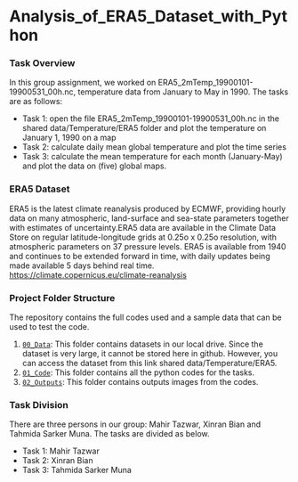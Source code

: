 # Analysis_of_ERA5_Dataset_with_Python

### Task Overview
In this group assignment, we worked on ERA5_2mTemp_19900101-19900531_00h.nc, temperature data from January to May in 1990. The tasks are as follows:

* Task 1: open the file ERA5_2mTemp_19900101-19900531_00h.nc in the shared data/Temperature/ERA5 folder and plot the temperature on January 1, 1990 on a map
* Task 2: calculate daily mean global temperature and plot the time series
* Task 3: calculate the mean temperature for each month (January-May) and plot the data on (five) global maps.

### ERA5 Dataset
ERA5 is the latest climate reanalysis produced by ECMWF, providing hourly data on many atmospheric, land-surface and sea-state parameters together with estimates of uncertainty.ERA5 data are available in the Climate Data Store on regular latitude-longitude grids at 0.25o x 0.25o resolution, with atmospheric parameters on 37 pressure levels. ERA5 is available from 1940 and continues to be extended forward in time, with daily updates being made available 5 days behind real time. https://climate.copernicus.eu/climate-reanalysis 

### Project Folder Structure
The repository contains the full codes used and a sample data that can be used to test the code.

1) [`00_Data`](./media/examples/): This folder contains datasets in our local drive. Since the dataset is very large, it cannot be stored here in github. However, you can access the dataset from this link shared data/Temperature/ERA5.
2) [`01_Code`](./media/examples/): This folder contains all the python codes for the tasks.
1) [`02_Outputs`](./scripts): This folder contains outputs images from the codes.

### Task Division
There are three persons in our group: Mahir Tazwar, Xinran Bian and Tahmida Sarker Muna. The tasks are divided as below.<br>

- Task 1: Mahir Tazwar  
- Task 2: Xinran Bian  
- Task 3: Tahmida Sarker Muna
